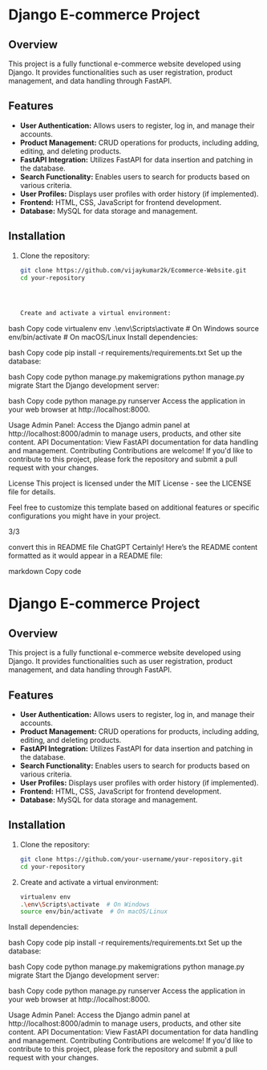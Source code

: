 # Django E-commerce Project

## Overview
This project is a fully functional e-commerce website developed using Django. It provides functionalities such as user registration, product management, and data handling through FastAPI.

## Features
- **User Authentication:** Allows users to register, log in, and manage their accounts.
- **Product Management:** CRUD operations for products, including adding, editing, and deleting products.
- **FastAPI Integration:** Utilizes FastAPI for data insertion and patching in the database.
- **Search Functionality:** Enables users to search for products based on various criteria.
- **User Profiles:** Displays user profiles with order history (if implemented).
- **Frontend:** HTML, CSS, JavaScript for frontend development.
- **Database:** MySQL for data storage and management.

## Installation
1. Clone the repository:
   ```bash
   git clone https://github.com/vijaykumar2k/Ecommerce-Website.git
   cd your-repository




   Create and activate a virtual environment:

bash
Copy code
virtualenv env
.\env\Scripts\activate  # On Windows
source env/bin/activate  # On macOS/Linux
Install dependencies:

bash
Copy code
pip install -r requirements/requirements.txt
Set up the database:

bash
Copy code
python manage.py makemigrations
python manage.py migrate
Start the Django development server:

bash
Copy code
python manage.py runserver
Access the application in your web browser at http://localhost:8000.

Usage
Admin Panel: Access the Django admin panel at http://localhost:8000/admin to manage users, products, and other site content.
API Documentation: View FastAPI documentation for data handling and management.
Contributing
Contributions are welcome! If you'd like to contribute to this project, please fork the repository and submit a pull request with your changes.

License
This project is licensed under the MIT License - see the LICENSE file for details.

Feel free to customize this template based on additional features or specific configurations you might have in your project.


3/3

convert this in README file 
ChatGPT
Certainly! Here’s the README content formatted as it would appear in a README file:

markdown
Copy code
# Django E-commerce Project

## Overview
This project is a fully functional e-commerce website developed using Django. It provides functionalities such as user registration, product management, and data handling through FastAPI.

## Features
- **User Authentication:** Allows users to register, log in, and manage their accounts.
- **Product Management:** CRUD operations for products, including adding, editing, and deleting products.
- **FastAPI Integration:** Utilizes FastAPI for data insertion and patching in the database.
- **Search Functionality:** Enables users to search for products based on various criteria.
- **User Profiles:** Displays user profiles with order history (if implemented).
- **Frontend:** HTML, CSS, JavaScript for frontend development.
- **Database:** MySQL for data storage and management.

## Installation
1. Clone the repository:
   ```bash
   git clone https://github.com/your-username/your-repository.git
   cd your-repository
2. Create and activate a virtual environment:
   ```bash
   virtualenv env
   .\env\Scripts\activate  # On Windows
   source env/bin/activate  # On macOS/Linux
Install dependencies:

bash
Copy code
pip install -r requirements/requirements.txt
Set up the database:

bash
Copy code
python manage.py makemigrations
python manage.py migrate
Start the Django development server:

bash
Copy code
python manage.py runserver
Access the application in your web browser at http://localhost:8000.

Usage
Admin Panel: Access the Django admin panel at http://localhost:8000/admin to manage users, products, and other site content.
API Documentation: View FastAPI documentation for data handling and management.
Contributing
Contributions are welcome! If you'd like to contribute to this project, please fork the repository and submit a pull request with your changes.
